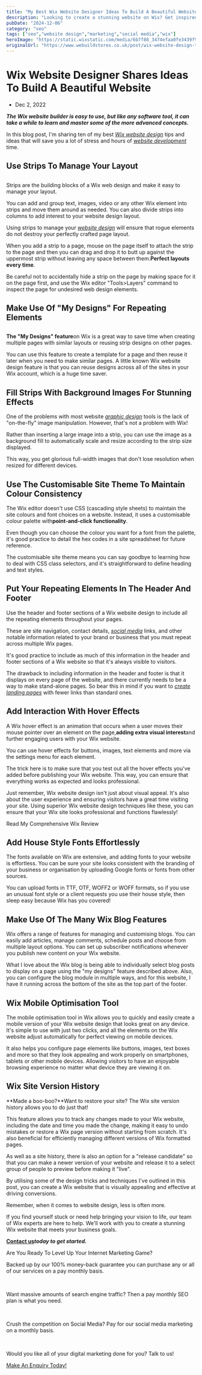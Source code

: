 ```yaml
---
title: "My Best Wix Website Designer Ideas To Build A Beautiful Website"
description: "Looking to create a stunning website on Wix? Get inspired by our best Wix website designer ideas and build a beautiful online presence effortlessly."
pubDate: "2024-12-06"
category: "seo"
tags: ["seo","website design","marketing","social media","wix"]
heroImage: "https://static.wixstatic.com/media/6b7f88_3474efaa0fe3439f9a5fd41a2d28c55a~mv2.jpg/v1/fill/w_740,h_420,al_c,q_90,usm_0.66_1.00_0.01,enc_avif,quality_auto/6b7f88_3474efaa0fe3439f9a5fd41a2d28c55a~mv2.jpg"
originalUrl: "https://www.webuildstores.co.uk/post/wix-website-design-tips"
---
```



# Wix Website Designer Shares Ideas To Build A Beautiful Website

 * Dec 2, 2022


**_The Wix website builder is easy to use, but like any software tool, it can take a while to learn and master some of the more advanced concepts._**

 
In this blog post, I'm sharing ten of my best [_Wix website design_](https://www.webuildstores.co.uk/wix-website-design) tips and ideas that will save you a lot of stress and hours of [_website development_](https://www.webuildstores.co.uk/website-development) time.

 
## 

## Use Strips To Manage Your Layout

## 

Strips are the building blocks of a Wix web design and make it easy to manage your layout. 

You can add and group text, images, video or any other Wix element into strips and move them around as needed. You can also divide strips into columns to add interest to your website design layout. 

Using strips to manage your [_website design_](https://www.webuildstores.co.uk/website-design) will ensure that rogue elements do not destroy your perfectly crafted page layout. 

When you add a strip to a page, mouse on the page itself to attach the strip to the page and then you can drag and drop it to butt up against the uppermost strip without leaving any space between them.**Perfect layouts every time**. 

Be careful not to accidentally hide a strip on the page by making space for it on the page first, and use the Wix editor "Tools>Layers" command to inspect the page for undesired web design elements.

 
## 

## Make Use Of "My Designs" For Repeating Elements

## 

**The "My Designs" feature**on Wix is a great way to save time when creating multiple pages with similar layouts or reusing strip designs on other pages. 

You can use this feature to create a template for a page and then reuse it later when you need to make similar pages. A little known Wix website design feature is that you can reuse designs across all of the sites in your Wix account, which is a huge time saver.

## 

## Fill Strips With Background Images For Stunning Effects

One of the problems with most website [_graphic design_](https://www.webuildstores.co.uk/graphic-design) tools is the lack of "on-the-fly" image manipulation. However, that's not a problem with Wix! 

Rather than inserting a large image into a strip, you can use the image as a background fill to automatically scale and resize according to the strip size displayed. 

This way, you get glorious full-width images that don't lose resolution when resized for different devices.

 
## Use The Customisable Site Theme To Maintain Colour Consistency

The Wix editor doesn't use CSS (cascading style sheets) to maintain the site colours and font choices on a website. Instead, it uses a customisable colour palette with**point-and-click functionality**. 

Even though you can choose the colour you want for a font from the palette, it's good practice to detail the hex codes in a site spreadsheet for future reference. 

The customisable site theme means you can say goodbye to learning how to deal with CSS class selectors, and it's straightforward to define heading and text styles.

 
## Put Your Repeating Elements In The Header And Footer

Use the header and footer sections of a Wix website design to include all the repeating elements throughout your pages. 

These are site navigation, contact details, [_social media_](https://www.webuildstores.co.uk/social-media-plans) links, and other notable information related to your brand or business that you must repeat across multiple Wix pages. 

It's good practice to include as much of this information in the header and footer sections of a Wix website so that it's always visible to visitors. 

The drawback to including information in the header and footer is that it displays on every page of the website, and there currently needs to be a way to make stand-alone pages. So bear this in mind if you want to [_create landing pages_](https://www.webuildstores.co.uk/post/facebook-lead-generation) with fewer links than standard ones.

 
## Add Interaction With Hover Effects

A Wix hover effect is an animation that occurs when a user moves their mouse pointer over an element on the page,**adding extra visual interest**and further engaging users with your Wix website. 

You can use hover effects for buttons, images, text elements and more via the settings menu for each element. 

The trick here is to make sure that you test out all the hover effects you've added before publishing your Wix website. This way, you can ensure that everything works as expected and looks professional. 

Just remember, Wix website design isn't just about visual appeal. It's also about the user experience and ensuring visitors have a great time visiting your site. Using superior Wix website design techniques like these, you can ensure that your Wix site looks professional and functions flawlessly!

 
[](https://www.webuildstores.co.uk/wix-review)

Read My Comprehensive Wix Review

 
## Add House Style Fonts Effortlessly 

The fonts available on Wix are extensive, and adding fonts to your website is effortless. You can be sure your site looks consistent with the branding of your business or organisation by uploading Google fonts or fonts from other sources. 

You can upload fonts in TTF, OTF, WOFF2 or WOFF formats, so if you use an unusual font style or a client requests you use their house style, then sleep easy because Wix has you covered!

 
## Make Use Of The Many Wix Blog Features 

Wix offers a range of features for managing and customising blogs. You can easily add articles, manage comments, schedule posts and choose from multiple layout options. You can set up subscriber notifications whenever you publish new content on your Wix website. 

What I love about the Wix blog is being able to individually select blog posts to display on a page using the "my designs" feature described above. Also, you can configure the blog module in multiple ways, and for this website, I have it running across the bottom of the site as the top part of the footer.

 
## Wix Mobile Optimisation Tool 

The mobile optimisation tool in Wix allows you to quickly and easily create a mobile version of your Wix website design that looks great on any device. It's simple to use with just two clicks, and all the elements on the Wix website adjust automatically for perfect viewing on mobile devices. 

It also helps you configure page elements like buttons, images, text boxes and more so that they look appealing and work properly on smartphones, tablets or other mobile devices. Allowing visitors to have an enjoyable browsing experience no matter what device they are viewing it on.

 
## Wix Site Version History

**Made a boo-boo?**Want to restore your site? The Wix site version history allows you to do just that! 

This feature allows you to track any changes made to your Wix website, including the date and time you made the change, making it easy to undo mistakes or restore a Wix page version without starting from scratch. It's also beneficial for efficiently managing different versions of Wix formatted pages. 

As well as a site history, there is also an option for a "release candidate" so that you can make a newer version of your website and release it to a select group of people to preview before making it "live". 

By utilising some of the design tricks and techniques I've outlined in this post, you can create a Wix website that is visually appealing and effective at driving conversions. 

Remember, when it comes to website design, less is often more. 

If you find yourself stuck or need help bringing your vision to life, our team of Wix experts are here to help. We'll work with you to create a stunning Wix website that meets your business goals. 

 
[**__Contact us__**](https://www.webuildstores.co.uk/contact)**_today to get started._**


Are You Ready To Level Up Your Internet Marketing Game?

Backed up by our 100% money-back guarantee you can purchase any or all of our services on a pay monthly basis.

​

Want massive amounts of search engine traffic? Then a pay monthly SEO plan is what you need.

​

Crush the competition on Social Media? Pay for our social media marketing on a monthly basis.

​

Would you like all of your digital marketing done for you? Talk to us!

[Make An Enquiry Today!](https://www.webuildstores.co.uk/contact)
